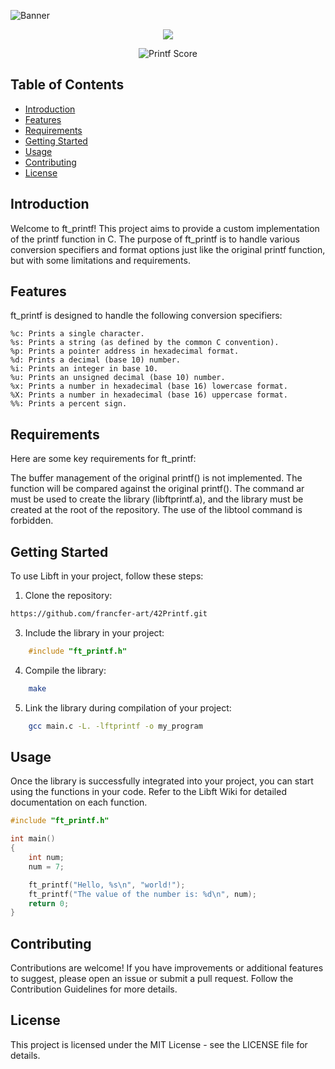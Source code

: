 ![Banner](https://raw.githubusercontent.com/francfer-art/Badges/main/covers/cover-ft_printf.png?token=GHSAT0AAAAAACI7BVOLPIXNQWFSPIV5ELZSZOI5MKQ)

<p align="center">
  <img src="https://raw.githubusercontent.com/francfer-art/Badges/main/badges/ft_printfe.png?token=GHSAT0AAAAAACI7BVOKTSMRX3JJCLO5OHVAZOI5NSQ">
</p>

<p align="center">
  <img src="https://img.shields.io/badge/Score-100%2F100-brightgreen" alt="Printf Score">
</p>

## Table of Contents

- [Introduction](#introduction)
- [Features](#features)
- [Requirements](#requirements)
- [Getting Started](#getting-started)
- [Usage](#usage)
- [Contributing](#contributing)
- [License](#license)

## Introduction

Welcome to ft_printf! This project aims to provide a custom implementation of the printf function in C. The purpose of ft_printf is to handle various conversion specifiers and format options just like the original printf function, but with some limitations and requirements.

## Features
ft_printf is designed to handle the following conversion specifiers:

```
%c: Prints a single character.
%s: Prints a string (as defined by the common C convention).
%p: Prints a pointer address in hexadecimal format.
%d: Prints a decimal (base 10) number.
%i: Prints an integer in base 10.
%u: Prints an unsigned decimal (base 10) number.
%x: Prints a number in hexadecimal (base 16) lowercase format.
%X: Prints a number in hexadecimal (base 16) uppercase format.
%%: Prints a percent sign.
```

## Requirements
Here are some key requirements for ft_printf:

The buffer management of the original printf() is not implemented.
The function will be compared against the original printf().
The command ar must be used to create the library (libftprintf.a), and the library must be created at the root of the repository.
The use of the libtool command is forbidden.

## Getting Started

To use Libft in your project, follow these steps:

1. Clone the repository:

```bash
https://github.com/francfer-art/42Printf.git
```

3. Include the library in your project:

```c
    #include "ft_printf.h"
```

4. Compile the library:

```bash
    make
```

5. Link the library during compilation of your project:

```bash
    gcc main.c -L. -lftprintf -o my_program
```

## Usage

Once the library is successfully integrated into your project, you can start using the functions in your code. Refer to the Libft Wiki for detailed documentation on each function.

```c
#include "ft_printf.h"

int main()
{
    int num;
    num = 7;

    ft_printf("Hello, %s\n", "world!");
    ft_printf("The value of the number is: %d\n", num);
    return 0;
}

```

## Contributing

Contributions are welcome! If you have improvements or additional features to suggest, please open an issue or submit a pull request. Follow the Contribution Guidelines for more details.

## License
This project is licensed under the MIT License - see the LICENSE file for details.


